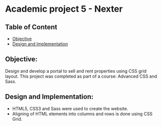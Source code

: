 # Academic project 5 - Nexter

## Table of Content
* [Objective](#Objective)
* [Design and Implementation](#Design-and-Implementation)

## Objective:  
Design and develop a portal to sell and rent properties using CSS grid layout.  This project was completed as part of a course: Advanced CSS and Sass.

## Design and Implementation:
*	HTML5, CSS3 and Sass were used to create the website. 
*	Aligning of HTML elements into columns and rows is done using CSS Grid.

